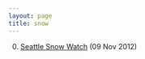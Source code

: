 ```yaml
---
layout: page
title: snow
---
```


0. [Seattle Snow Watch](/bookmark/2012/11/09/seattle-snowwatch.html) (09 Nov 2012) 
